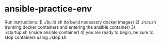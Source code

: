 # ansible-practice-env
Run instructions:
	1) ./build.sh (to build necessary docker images)
	2) ./run.sh (running docker containers and entering the ansible container)
	3) ./startup.sh (inside ansible container)
	4) you are ready to begin, be sure to stop containers using ./stop.sh


